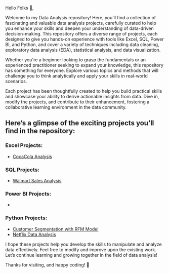 Hello Folks 👋,

Welcome to my Data Analysis repository! Here, you’ll find a collection of fascinating and valuable data analysis projects, carefully curated to help you enhance your skills and deepen your understanding of data-driven decision-making. This repository offers a diverse range of projects, each designed to give you hands-on experience with tools like Excel, SQL, Power BI, and Python, and cover a variety of techniques including data cleaning, exploratory data analysis (EDA), statistical analysis, and data visualization.

Whether you're a beginner looking to grasp the fundamentals or an experienced practitioner seeking to expand your knowledge, this repository has something for everyone. Explore various topics and methods that will challenge you to think analytically and apply your skills in real-world scenarios.

Each project has been thoughtfully created to help you build practical skills and showcase your ability to derive actionable insights from data. Dive in, modify the projects, and contribute to their enhancement, fostering a collaborative learning environment in the data community.

## Here’s a glimpse of the exciting projects you’ll find in the repository:

### Excel Projects:

- [CocaCola Analysis](https://github.com/AMandaddi/Data_Analysis-Projects/tree/main/CocaCola%20Sales%20Analysis)

### SQL Projects:

- [Walmart Sales Analysis](https://github.com/AMandaddi/Data_Analysis-Projects/tree/main/Walmart_Sales_Analysis)

### Power BI Projects:

- 

### Python Projects:

- [Customer Segmentation with RFM Model](https://github.com/AMandaddi/Data_Analysis-Projects/tree/main/Online_Retail_Data)
- [Netflix Data Analysis](https://github.com/AMandaddi/Data_Analysis-Projects/tree/main/NetflixData_Analysis)

I hope these projects help you develop the skills to manipulate and analyze data effectively. Feel free to modify and improve upon the existing work. Let’s continue learning and growing together in the field of data analysis!

Thanks for visiting, and happy coding! 🚀
